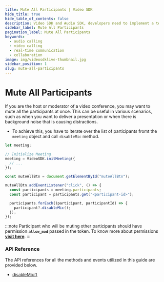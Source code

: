 ```yaml
---
title: Mute All Participants | Video SDK
hide_title: true
hide_table_of_contents: false
description: Video SDK and Audio SDK, developers need to implement a token server. This requires efforts on both the front-end and backend.
sidebar_label: Mute All Participants
pagination_label: Mute All Participants
keywords:
  - audio calling
  - video calling
  - real-time communication
  - collaboration
image: img/videosdklive-thumbnail.jpg
sidebar_position: 1
slug: mute-all-participants
---
```


# Mute All Participants

If you are the host or moderator of a video conference, you may want to mute all the participants at once. This can be useful in various scenarios, such as when you want to deliver a presentation or when there is background noise that is causing distractions.

- To achieve this, you have to iterate over the list of participants fromt the `meeting` object and call `disableMic` method.

```javascript
let meeting;

// Initialize Meeting
meeting = VideoSDK.initMeeting({
  // ...
});

const muteAllBtn = document.getElementById("muteAllBtn");

muteAllBtn.addEventListener("click", () => {
  const participants = meeting.participants;
  const participant = participants.get("<participant-id>");

  participants.forEach((participant, participantId) => {
    participant?.disableMic();
  });
});
```

:::note
Participant who will be muting other participants should have permission **`allow_mod`** passed in the token. To know more about permissions [**visit here**](/javascript/guide/video-and-audio-calling-api-sdk/authentication-and-token).
:::

### API Reference

The API references for all the methods and events utilized in this guide are provided below.

- [disableMic()](/javascript/api/sdk-reference/participant-class/methods#disablemic)
